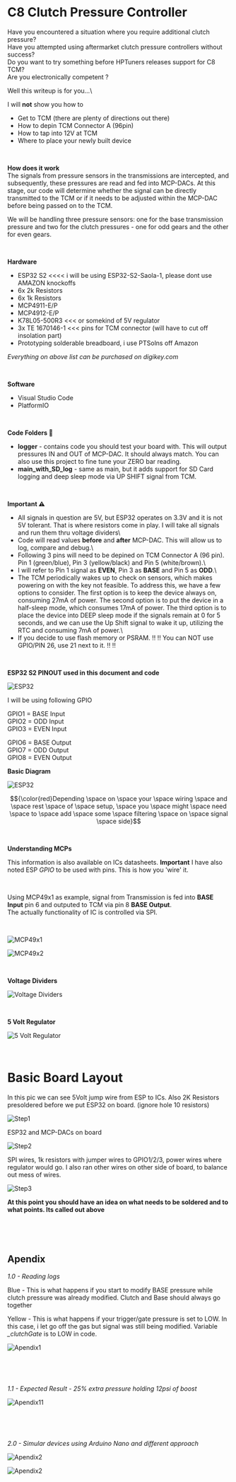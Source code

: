 
# C8 Clutch Pressure Controller

Have you encountered a situation where you require additional clutch pressure?\
Have you attempted using aftermarket clutch pressure controllers without success?\
Do you want to try something before HPTuners releases support for C8 TCM? \
Are you electronically competent ?

Well this writeup is for you...\

I will **not**  show you how to
* Get to TCM (there are plenty of directions out there)
* How to depin TCM Connector A (96pin)
* How to tap into 12V at TCM
* Where to place your newly built device

&nbsp;

**How does it work**\
The signals from pressure sensors in the transmissions are intercepted, and subsequently, these pressures are read and fed into MCP-DACs. At this stage, our code will determine whether the signal can be directly transmitted to the TCM or if it needs to be adjusted within the MCP-DAC before being passed on to the TCM.

We will be handling three pressure sensors: one for the base transmission pressure and two for the clutch pressures - one for odd gears and the other for even gears.


&nbsp;

**Hardware**
* ESP32 S2        <<<< i will be using ESP32-S2-Saola-1, please dont use AMAZON knockoffs
* 6x 2k Resistors
* 6x 1k Resistors
* MCP4911-E/P
* MCP4912-E/P
* K78L05-500R3    <<< or somekind of 5V regulator
* 3x TE 1670146-1 <<< pins for TCM connector (will have to cut off insolation part)
* Prototyping solderable breadboard, i use PTSolns off Amazon

*Everything on above list can be purchased on digikey.com*

&nbsp;

**Software**
* Visual Studio Code
* PlatformIO

&nbsp;

**Code Folders :file_folder:**
* **logger** - contains code you should test your board with.  This will output pressures IN and OUT of MCP-DAC.  It should always match.  You can also use this project to fine tune your ZERO bar reading.
* **main_with_SD_log** - same as main, but it adds support for SD Card logging and deep sleep mode via UP SHIFT signal from TCM.


&nbsp;

**Important :warning:**
* All signals in question are 5V, but ESP32 operates on 3.3V and it is not 5V tolerant.  That is where resistors come in play.  I will take all signals and run them thru voltage dividers\
* Code will read values **before** and **after** MCP-DAC.  This will allow us to log, compare and debug.\
* Following 3 pins will need to be depined on TCM Connector A (96 pin).  Pin 1 (green/blue), Pin 3 (yellow/black) and Pin 5 (white/brown).\
* I will refer to Pin 1 signal as **EVEN**, Pin 3 as **BASE** and Pin 5 as **ODD**.\
* The TCM periodically wakes up to check on sensors, which makes powering on with the key not feasible. To address this, we have a few options to consider. The first option is to keep the device always on, consuming 27mA of power. The second option is to put the device in a half-sleep mode, which consumes 17mA of power. The third option is to place the device into DEEP sleep mode if the signals remain at 0 for 5 seconds, and we can use the Up Shift signal to wake it up, utilizing the RTC and consuming 7mA of power.\
* If you decide to use flash memory or PSRAM. :bangbang: :bangbang: You can NOT use GPIO/PIN 26, use 21 next to it. :bangbang: :bangbang:


&nbsp;

**ESP32 S2 PINOUT used in this document and code**

![ESP32](esp32-s2_saola1-pinout.jpg)

I will be using following GPIO

GPIO1 = BASE Input\
GPIO2 = ODD Input\
GPIO3 = EVEN Input

GPIO6 = BASE Output\
GPIO7 = ODD Output\
GPIO8 = EVEN Output


**Basic Diagram**

![ESP32](cpc_diagram.png)


$${\color{red}Depending \space on \space your \space wiring \space and \space rest \space of \space setup, \space you \space might \space need \space to \space add \space some \space filtering \space on \space signal \space side}$$

&nbsp;

**Understanding MCPs**

This information is also available on ICs datasheets. **Important** I have also noted ESP *GPIO* to be used with pins.  This is how you 'wire' it.

&nbsp;

Using MCP49x1 as example, signal from Transmission is fed into **BASE Input** pin 6 and outputed to TCM via pin 8 **BASE Output**.\
The actually functionality of IC is controlled via SPI.

&nbsp;

![MCP49x1](MCP49x1.png)

![MCP49x2](MCP49x2.png)

&nbsp;

**Voltage Dividers**

![Voltage Dividers](board/VoltageDivider.png)

&nbsp;

**5 Volt Regulator**

![5 Volt Regulator](board/5VoltRegulator.png)

&nbsp;

# Basic Board Layout

In this pic we can see 5Volt jump wire from ESP to ICs.  Also 2K Resistors presoldered before we put ESP32 on board. (ignore hole 10 resistors)

![Step1](board/pic1.jpg)


ESP32 and MCP-DACs on board

![Step2](board/pic2.jpg)


SPI wires, 1k resistors with jumper wires to GPIO1/2/3, power wires where regulator would go.  I also ran other wires on other side of board, to balance out mess of wires.

![Step3](board/pic3.jpg)



**At this point you should have an idea on what needs to be soldered and to what points.  Its called out above**


&nbsp;

&nbsp;

## Apendix


*1.0 - Reading logs*

Blue - This is what happens if you start to modify BASE pressure while clutch pressure was already modified.  Clutch and Base should always go together

Yellow - This is what happens if your trigger/gate pressure is set to LOW.  In this case, i let go off the gas but signal was still being modified. Variable *_clutchGate* is to LOW in code.

![Apendix1](board/log_example1.jpg)

&nbsp;

&nbsp;

*1.1 - Expected Result - 25% extra pressure holding 12psi of boost*

![Apendix11](result_example.jpg)


&nbsp;

&nbsp;


*2.0 - Simular devices using Arduino Nano and different approach*




![Apendix2](board/apendix1.jpg)

![Apendix2](board/apendix2.jpg)
